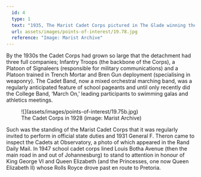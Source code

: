 ```yaml
---
  id: 4
  type: 1
  text: "1935, The Marist Cadet Corps pictured in The Glade winning the Inter-Platoon Shooting Competition at Observatory. The trophy can be seen today in the Habits' display cabinet. "
  url: assets/images/points-of-interest/19.78.jpg
  reference: "Image: Marist Archive"
---
```

By the 1930s the Cadet Corps had grown so large that the detachment had three full companies; Infantry Troops (the backbone of the Corps), a Platoon of Signaleers (responsible for military communications) and a Platoon trained in Trench Mortar and Bren Gun deployment (specialising in weaponry). The Cadet Band, now a mixed orchestral marching band, was a regularly anticipated feature of school pageants and until only recently did the College Band, ‘March On,’ leading participants to swimming galas and athletics meetings.

<figure>![](assets/images/points-of-interest/19.75b.jpg)
  <figcaption>The Cadet Corps in 1928 (image: Marist Archive)</figcaption>
</figure>

Such was the standing of the Marist Cadet Corps that it was regularly invited to perform in official state duties and 1931 General F. Theron came to inspect the Cadets at Observatory, a photo of which appeared in the Rand Daily Mail. In 1947 school cadet corps lined Louis Botha Avenue (then the main road in and out of Johannesburg) to stand to attention in honour of King George VI and Queen Elizabeth (and the Princesses, one now Queen Elizabeth II) whose Rolls Royce drove past en route to Pretoria.
